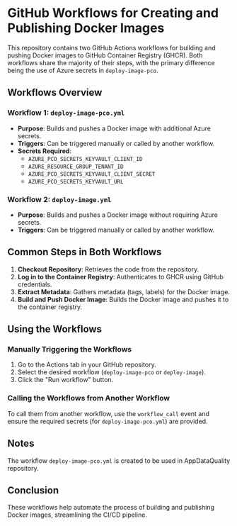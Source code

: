 # GitHub Workflows for Creating and Publishing Docker Images

This repository contains two GitHub Actions workflows for building and pushing Docker images to GitHub Container Registry (GHCR). Both workflows share the majority of their steps, with the primary difference being the use of Azure secrets in `deploy-image-pco`.

## Workflows Overview

### Workflow 1: `deploy-image-pco.yml`

- **Purpose**: Builds and pushes a Docker image with additional Azure secrets.
- **Triggers**: Can be triggered manually or called by another workflow.
- **Secrets Required**:
  - `AZURE_PCO_SECRETS_KEYVAULT_CLIENT_ID`
  - `AZURE_RESOURCE_GROUP_TENANT_ID`
  - `AZURE_PCO_SECRETS_KEYVAULT_CLIENT_SECRET`
  - `AZURE_PCO_SECRETS_KEYVAULT_URL`

### Workflow 2: `deploy-image.yml`

- **Purpose**: Builds and pushes a Docker image without requiring Azure secrets.
- **Triggers**: Can be triggered manually or called by another workflow.
  
## Common Steps in Both Workflows

1. **Checkout Repository**: Retrieves the code from the repository.
2. **Log in to the Container Registry**: Authenticates to GHCR using GitHub credentials.
3. **Extract Metadata**: Gathers metadata (tags, labels) for the Docker image.
4. **Build and Push Docker Image**: Builds the Docker image and pushes it to the container registry.

## Using the Workflows

### Manually Triggering the Workflows

1. Go to the Actions tab in your GitHub repository.
2. Select the desired workflow (`deploy-image-pco` or `deploy-image`).
3. Click the "Run workflow" button.

### Calling the Workflows from Another Workflow

To call them from another workflow, use the `workflow_call` event and ensure the required secrets (for `deploy-image-pco.yml`) are provided.

## Notes

The workflow `deploy-image-pco.yml` is created to be used in AppDataQuality repository.

## Conclusion

These workflows help automate the process of building and publishing Docker images, streamlining the CI/CD pipeline.


